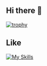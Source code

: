 ## Hi there 👋

[![trophy](https://github-profile-trophy.vercel.app/?username=reirei62&theme=tokyonight&column=7
)](https://github.com/ryo-ma/github-profile-trophy)
<!--
**reirei62/reirei62** is a ✨ _special_ ✨ repository because its `README.md` (this file) appears on your GitHub profile.

Here are some ideas to get you started:

- 🔭 I’m currently working on ...
- 🌱 I’m currently learning ...
- 👯 I’m looking to collaborate on ...
- 🤔 I’m looking for help with ...
- 💬 Ask me about ...
- 📫 How to reach me: ...
- 😄 Pronouns: ...
- ⚡ Fun fact: ...
-->

## Like
[![My Skills](https://skillicons.dev/icons?i=aws,astro,css,docker,dynamodb,figma,flutter,github,go,html,kubernetes,laravel,linux,mysql,nextjs,nginx,notion,php,postman,rails,raspberrypi,react,redis,ruby,rails,py,tailwind,ts,unity,vscode&perline=15)](https://skillicons.dev)
